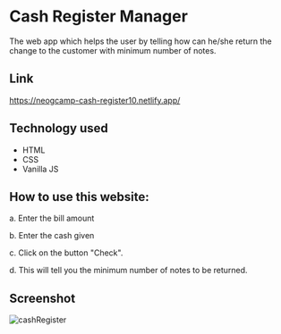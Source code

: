
# Cash Register Manager

The web app which helps the user by telling how can he/she return the change to the customer with minimum number of notes.

## Link 
https://neogcamp-cash-register10.netlify.app/

## Technology used
* HTML
* CSS
* Vanilla JS

## How to use this website:

a. Enter the bill amount

b. Enter the cash given

c. Click on the button "Check".

d. This will tell you the minimum number of notes to be returned.

## Screenshot

![cashRegister](https://user-images.githubusercontent.com/111738881/206108750-b36457ef-51e9-47f6-bfda-753957df88cf.PNG)
